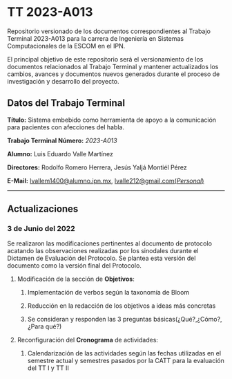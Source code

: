 # TT 2023-A013

Repositorio versionado de los documentos correspondientes al Trabajo Terminal 2023-A013 para la carrera de Ingeniería en Sistemas Computacionales de la ESCOM en el IPN.

El principal objetivo de este repositorio será el versionamiento de los documentos relacionados al Trabajo Terminal y mantener actualizados los cambios, avances y documentos nuevos generados durante el proceso de investigación y desarrollo del proyecto.

## Datos del Trabajo Terminal

**Título:** Sistema embebido como herramienta de apoyo a la comunicación para pacientes con afecciones del habla.

**Trabajo Terminal Número:** *2023-A013*

**Alumno:** Luis Eduardo Valle Martínez

**Directores:** Rodolfo Romero Herrera, Jesús Yaljá Montiél Pérez

**E-Mail:** [lvallem1400@alumno.ipn.mx](mailto:lvallem1400@alumno.ipn.mx), [lvalle212@gmail.com(*Personal*)](mailto:lvalle212@gmail.com)

---

## Actualizaciones

### 3 de Junio del 2022

Se realizaron las modificaciones pertinentes al documento de protocolo acatando las observaciones realizadas por los sinodales durante el Dictamen de Evaluación del Protocolo. Se plantea esta versión del documento como la versión final del Protocolo.

1. Modificación de la sección de **Objetivos**:
   
   1. Implementación de verbos según la taxonomía de Bloom
   
   2. Reducción en la redacción de los objetivos a ideas más concretas
   
   3. Se consideran y responden las 3 preguntas básicas(¿Qué?,¿Cómo?,¿Para qué?)

2. Reconfiguración del **Cronograma** de actividades:
   
   1. Calendarización de las actividades según las fechas utilizadas en el semestre actual y semestres pasados por la CATT para la evaluación del TT I y TT II
